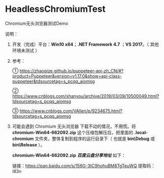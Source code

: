 # HeadlessChromiumTest
Chromium无头浏览器测试Demo

说明：

1. 开发（完成）平台：**Win10 x64**；**.NET Framework 4.7** ；**VS 2017**。（ 其他环境未测试 ）

2. 参考：

   ① https://zhaoqize.github.io/puppeteer-api-zh_CN/#?product=Puppeteer&version=v1.17.0&show=api-class-puppeteer&tdsourcetag=s_pcqq_aiomsg

   ② https://www.cnblogs.com/shanyou/archive/2019/03/09/10500049.html?tdsourcetag=s_pcqq_aiomsg

   ③ https://www.cnblogs.com/VAllen/p/9234675.html?tdsourcetag=s_pcqq_aiomsg

3. 可能会遇到 Chromium 无头浏览器 下载不动的情况，不用慌。将 **chromium-Win64-662092.zip** 这个压缩包解压后，把里面的 **.local-chromium** 文件夹，整体复制到程序的运行目录下（ 也就是 **bin\Debug** 或 **bin\Release** ）。

   **chromium-Win64-662092.zip** ***百度云盘分享地址***  如下：

   链接：https://pan.baidu.com/s/156G-3tC9hohuBM8TgTeuWQ 
   提取码：l83n 